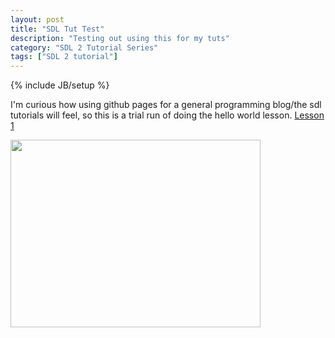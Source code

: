 ```yaml
---
layout: post
title: "SDL Tut Test"
description: "Testing out using this for my tuts"
category: "SDL 2 Tutorial Series"
tags: ["SDL 2 tutorial"]
---
```

{% include JB/setup %}

I'm curious how using github pages for a general programming blog/the sdl tutorials will feel, so this is a trial run
of doing the hello world lesson. [Lesson 1](http://twinklebeardev.blogspot.com/2012/07/lesson-1-hello-world.html)

<a href="https://github.com/Twinklebear/TwinklebearDev-Lessons/raw/master/res/Lesson1/hello.bmp">
	<img class="centered" width="400" height="300" 
		src="https://github.com/Twinklebear/TwinklebearDev-Lessons/raw/master/res/Lesson1/hello.bmp">
	</img>
</a>



